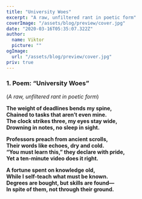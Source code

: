 ```yaml
---
title: "University Woes"
excerpt: "A raw, unfiltered rant in poetic form"
coverImage: "/assets/blog/preview/cover.jpg"
date: "2020-03-16T05:35:07.322Z"
author:
  name: Viktor
  picture: ""
ogImage:
  url: "/assets/blog/preview/cover.jpg"
priv: true
---
```


### **1. Poem: “University Woes”**  
(*A raw, unfiltered rant in poetic form*)  

**The weight of deadlines bends my spine,**  
**Chained to tasks that aren’t even mine.**  
**The clock strikes three, my eyes stay wide,**  
**Drowning in notes, no sleep in sight.**  

**Professors preach from ancient scrolls,**  
**Their words like echoes, dry and cold.**  
**“You must learn this,” they declare with pride,**  
**Yet a ten-minute video does it right.**  

**A fortune spent on knowledge old,**  
**While I self-teach what must be known.**  
**Degrees are bought, but skills are found—**  
**In spite of them, not through their ground.**  

